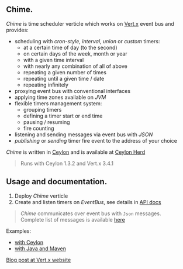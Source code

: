 ## Chime.

_Chime_ is time scheduler verticle which works on [Vert.x](http://vertx.io/) event bus and provides:  
* scheduling with _cron-style_, _interval_, _union_ or _custom_ timers:  
	* at a certain time of day (to the second)  
	* on certain days of the week, month or year  
	* with a given time interval  
	* with nearly any combination of all of above  
	* repeating a given number of times  
	* repeating until a given time / date  
	* repeating infinitely  
* proxying event bus with conventional interfaces  
* applying time zones available on _JVM_  
* flexible timers management system:  
	* grouping timers  
	* defining a timer start or end time  
	* pausing / resuming  
	* fire counting  
* listening and sending messages via event bus with _JSON_
* _publishing_ or _sending_ timer fire event to the address of your choice  

_Chime_ is written in [Ceylon](https://ceylon-lang.org) and is available at
[Ceylon Herd](https://herd.ceylon-lang.org/modules/herd.schedule.chime)  

> Runs with Ceylon 1.3.2 and Vert.x 3.4.1  


## Usage and documentation.  

1. Deploy _Chime_ verticle  
2. Create and listen timers on _EventBus_, see details in [API docs](https://modules.ceylon-lang.org/repo/1/herd/schedule/chime/0.2.0/module-doc/api/index.html)  

> _Chime_ communicates over event bus with `Json` messages.  
  Complete list of messages is available [here](../../wiki/Messages) 

Examples:  
* [with Ceylon](examples/herd/examples/schedule/chime)  
* [with Java and Maven](https://github.com/LisiLisenok/ChimeJavaExample)  
 

[Blog post at Vert.x website](http://vertx.io/blog/time-scheduling-with-chime/)  
